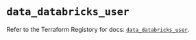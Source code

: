 # `data_databricks_user`

Refer to the Terraform Registory for docs: [`data_databricks_user`](https://www.terraform.io/docs/providers/databricks/d/user).
